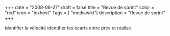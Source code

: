 +++
date = "2008-06-27"
draft = false
title = "Revue de sprint"
color = "red"
icon = "ioxhost"
Tags = [ "mediawiki"]
description = "Revue de sprint"
+++

identifier la vélocité identifier les écarts entre prév et réalisé
